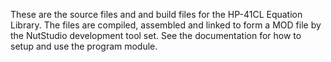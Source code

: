 These are the source files and and build files for the HP-41CL Equation
Library. The files are compiled, assembled and linked to form a MOD file
by the NutStudio development tool set. See the documentation for how to
setup and use the program module.